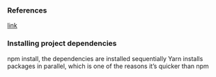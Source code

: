 
### References
[link](https://www.sitepoint.com/yarn-vs-npm/)

### Installing project dependencies
npm install, the dependencies are installed sequentially
Yarn installs packages in parallel, which is one of the reasons it’s quicker than npm
